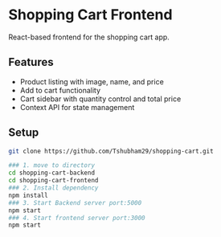 # Shopping Cart Frontend

React-based frontend for the shopping cart app.

## Features
- Product listing with image, name, and price
- Add to cart functionality
- Cart sidebar with quantity control and total price
- Context API for state management

## Setup

```bash
git clone https://github.com/Tshubham29/shopping-cart.git

### 1. move to directory
cd shopping-cart-backend
cd shopping-cart-frontend
### 2. Install dependency
npm install
### 3. Start Backend server port:5000
npm start
### 4. Start frontend server port:3000
npm start

